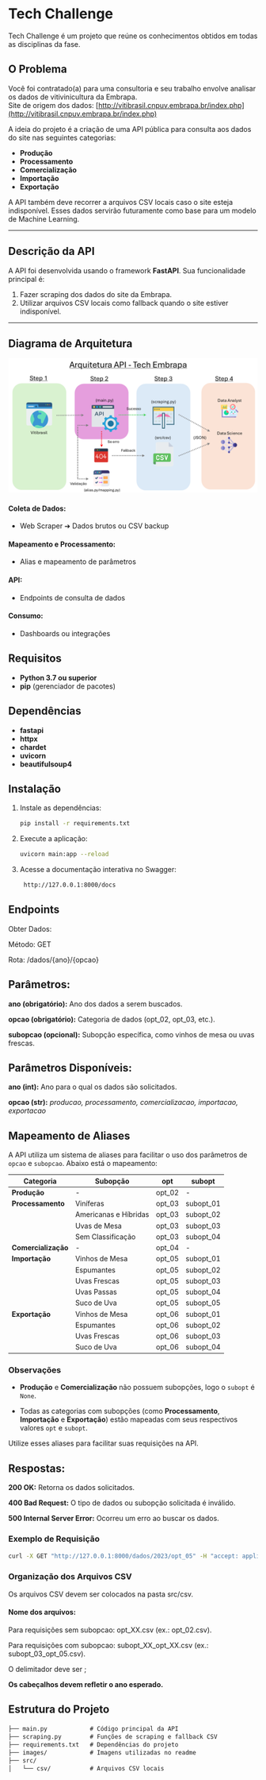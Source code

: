 # Tech Challenge

Tech Challenge é um projeto que reúne os conhecimentos obtidos em todas as disciplinas da fase.

## O Problema

Você foi contratado(a) para uma consultoria e seu trabalho envolve analisar os dados de vitivinicultura da Embrapa.  
Site de origem dos dados: [http://vitibrasil.cnpuv.embrapa.br/index.php](http://vitibrasil.cnpuv.embrapa.br/index.php)

A ideia do projeto é a criação de uma API pública para consulta aos dados do site nas seguintes categorias:
- **Produção**
- **Processamento**
- **Comercialização**
- **Importação**
- **Exportação**

A API também deve recorrer a arquivos CSV locais caso o site esteja indisponível. Esses dados servirão futuramente como base para um modelo de Machine Learning.

---

## Descrição da API

A API foi desenvolvida usando o framework **FastAPI**. Sua funcionalidade principal é:
1. Fazer scraping dos dados do site da Embrapa.
2. Utilizar arquivos CSV locais como fallback quando o site estiver indisponível.

---

## Diagrama de Arquitetura

![Arquitetura da API](./images/arquitetura.png)

#### Coleta de Dados:
- Web Scraper ➔ Dados brutos ou CSV backup
#### Mapeamento e Processamento:
- Alias e mapeamento de parâmetros
#### API:
- Endpoints de consulta de dados
#### Consumo:
- Dashboards ou integrações

## Requisitos

- **Python 3.7 ou superior**
- **pip** (gerenciador de pacotes)

## Dependências

- **fastapi**
- **httpx**
- **chardet**
- **uvicorn**
- **beautifulsoup4**

## Instalação

1. Instale as dependências:
   ```bash
   pip install -r requirements.txt
   ```

2. Execute a aplicação:
   ```bash
   uvicorn main:app --reload
   ```

3. Acesse a documentação interativa no Swagger:
   ```bash
    http://127.0.0.1:8000/docs
    ```

## Endpoints

Obter Dados:

Método: GET

Rota: /dados/{ano}/{opcao}

## Parâmetros:
**ano (obrigatório):** Ano dos dados a serem buscados.

**opcao (obrigatório):** Categoria de dados (opt_02, opt_03, etc.).

**subopcao (opcional):** Subopção específica, como vinhos de mesa ou uvas frescas.

## Parâmetros Disponíveis:

**ano (int):** Ano para o qual os dados são solicitados.

**opcao (str):** *producao, processamento, comercializacao, importacao, exportacao*

## Mapeamento de Aliases

A API utiliza um sistema de aliases para facilitar o uso dos parâmetros de `opcao` e `subopcao`. Abaixo está o mapeamento:

| Categoria         | Subopção                     | opt       | subopt         |
|-------------------|------------------------------|-----------|----------------|
| **Produção**      | -                            | opt_02    | -              |
| **Processamento** | Viníferas                   | opt_03    | subopt_01      |
|                   | Americanas e Híbridas       | opt_03    | subopt_02      |
|                   | Uvas de Mesa                | opt_03    | subopt_03      |
|                   | Sem Classificação           | opt_03    | subopt_04      |
| **Comercialização**| -                           | opt_04    | -              |
| **Importação**    | Vinhos de Mesa              | opt_05    | subopt_01      |
|                   | Espumantes                  | opt_05    | subopt_02      |
|                   | Uvas Frescas                | opt_05    | subopt_03      |
|                   | Uvas Passas                 | opt_05    | subopt_04      |
|                   | Suco de Uva                 | opt_05    | subopt_05      |
| **Exportação**    | Vinhos de Mesa              | opt_06    | subopt_01      |
|                   | Espumantes                  | opt_06    | subopt_02      |
|                   | Uvas Frescas                | opt_06    | subopt_03      |
|                   | Suco de Uva                 | opt_06    | subopt_04      |

### Observações
- **Produção** e **Comercialização** não possuem subopções, logo o `subopt` é `None`.

- Todas as categorias com subopções (como **Processamento**, **Importação** e **Exportação**) estão mapeadas com seus respectivos valores `opt` e `subopt`.

Utilize esses aliases para facilitar suas requisições na API.

## Respostas:
**200 OK:** Retorna os dados solicitados.

**400 Bad Request:** O tipo de dados ou subopção solicitada é inválido.

**500 Internal Server Error:** Ocorreu um erro ao buscar os dados.

### Exemplo de Requisição
   ```bash
   curl -X GET "http://127.0.0.1:8000/dados/2023/opt_05" -H "accept: application/json"
   ```
   
### Organização dos Arquivos CSV
Os arquivos CSV devem ser colocados na pasta src/csv.

#### Nome dos arquivos:
Para requisições sem subopcao: opt_XX.csv (ex.: opt_02.csv).

Para requisições com subopcao: subopt_XX_opt_XX.csv (ex.: subopt_03_opt_05.csv).

O delimitador deve ser ; 

**Os cabeçalhos devem refletir o ano esperado.**

## Estrutura do Projeto

```plaintext
├── main.py            # Código principal da API
├── scraping.py        # Funções de scraping e fallback CSV
├── requirements.txt   # Dependências do projeto
├── images/            # Imagens utilizadas no readme
├── src/
│   └── csv/           # Arquivos CSV locais
```